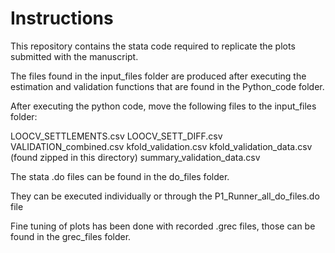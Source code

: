 
# Instructions
This repository contains the stata code required to replicate the plots submitted with the manuscript.

The files found in the input_files folder are produced after executing the estimation and validation functions that are found in the Python_code folder.

After executing the python code, move the following files to the input_files folder:

  LOOCV_SETTLEMENTS.csv
  LOOCV_SETT_DIFF.csv
  VALIDATION_combined.csv
  kfold_validation.csv
  kfold_validation_data.csv (found zipped in this directory)
  summary_validation_data.csv

The stata .do files can be found in the do_files folder. 

They can be executed individually or through the P1_Runner_all_do_files.do file

Fine tuning of plots has been done with recorded .grec files, those can be found in the grec_files folder.

